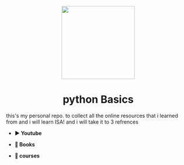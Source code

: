 <img src= "https://upload.wikimedia.org/wikipedia/commons/thumb/c/c3/Python-logo-notext.svg/1869px-Python-logo-notext.svg.png" align= "center" width = "200px" style="margin:10px; display: block;margin-left: auto;margin-right: auto;">
<h1 align = "center">python Basics</h1>

this's my personal repo. to collect all the online resources that i learned from and i will learn ISA!
and i will take it to 3 refrences 

- **▶️ Youtube**

- **📗 Books**

- **📀 courses**